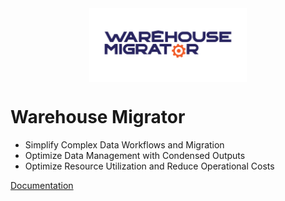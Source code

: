 <img src="./.attachments/logo.png" width="50%" height="50%" alt="Logo" style="display: block; margin-left: auto; margin-right: auto;"/>

# Warehouse Migrator

- Simplify Complex Data Workflows and Migration
- Optimize Data Management with Condensed Outputs
- Optimize Resource Utilization and Reduce Operational Costs

[Documentation](./readme.md)


